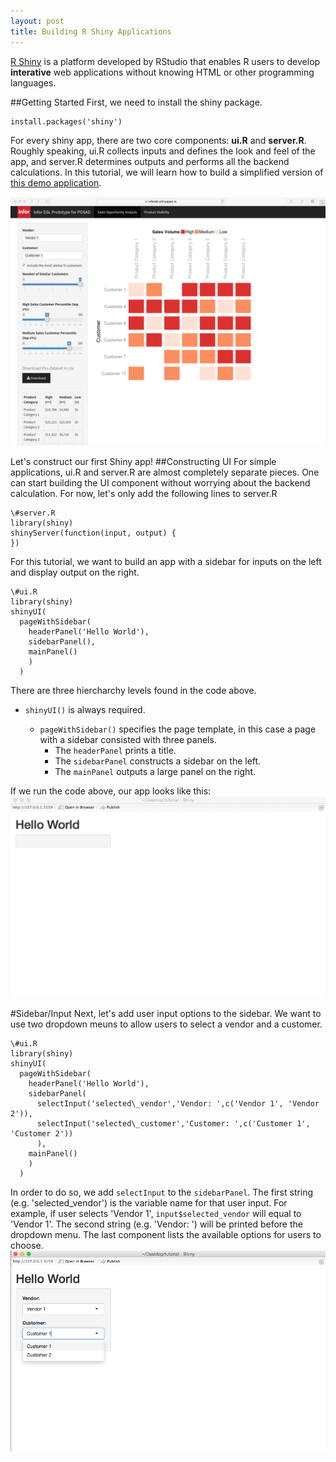 ```yaml
---
layout: post
title: Building R Shiny Applications
---
```


[R Shiny](http://shiny.rstudio.com) is a platform developed by RStudio that enables R users to develop **interative** web applications without knowing HTML or other programming languages. 

##Getting Started
First, we need to install the shiny package.
<pre><code>install.packages('shiny')</code></pre>
For every shiny app, there are two core components: **ui.R** and **server.R**. Roughly speaking, ui.R collects inputs and defines the look and feel of the app, and server.R determines outputs and performs all the backend calculations. In this tutorial, we will learn how to build a simplified version of [this demo application](https://infordsl.shinyapps.io/demo/). 

![Demo App Screenshot](/assets/shiny1.png)

Let's construct our first Shiny app!
##Constructing UI
For simple applications, ui.R and server.R are almost completely separate pieces. One can start building the UI component without worrying about the backend calculation. For now, let's only add the following lines to server.R
<pre><code>\#server.R
library(shiny)
shinyServer(function(input, output) {
})
</code></pre>

For this tutorial, we want to build an app with a sidebar for inputs on the left and display output on the right. 
<pre><code>\#ui.R
library(shiny)
shinyUI(
  pageWithSidebar(
    headerPanel('Hello World'),
    sidebarPanel(),
    mainPanel()
    )
  )
</code></pre>
There are three hiercharchy levels found in the code above. 

* `shinyUI()` is always required.

	*  `pageWithSidebar()` specifies the page template, in this case a page with a sidebar consisted with three panels.
		*  The `headerPanel` prints a title.
		*  The `sidebarPanel` constructs a sidebar on the left.
		*  The `mainPanel` outputs a large panel on the right.

If we run the code above, our app looks like this:
![Demo App Screenshot2](/assets/shiny2.tiff)

#Sidebar/Input
Next, let's add user input options to the sidebar. We want to use two dropdown meuns to allow users to select a vendor and a customer. 
<pre><code>\#ui.R
library(shiny)
shinyUI(
  pageWithSidebar(
    headerPanel('Hello World'),
    sidebarPanel(
      selectInput('selected\_vendor','Vendor: ',c('Vendor 1', 'Vendor 2')),
      selectInput('selected\_customer','Customer: ',c('Customer 1', 'Customer 2'))
      ),
    mainPanel()
    )
  )
</code></pre>
 
In order to do so, we add `selectInput` to the `sidebarPanel`. The first string (e.g. 'selected_vendor') is the variable name for that user input. For example, if user selects 'Vendor 1', `input$selected_vendor` will equal to 'Vendor 1'. The second string (e.g. 'Vendor: ') will be printed before the dropdown menu. The last component lists the available options for users to choose. 
![Demo App Screenshot3](/assets/shiny3.png)
 
  


 
